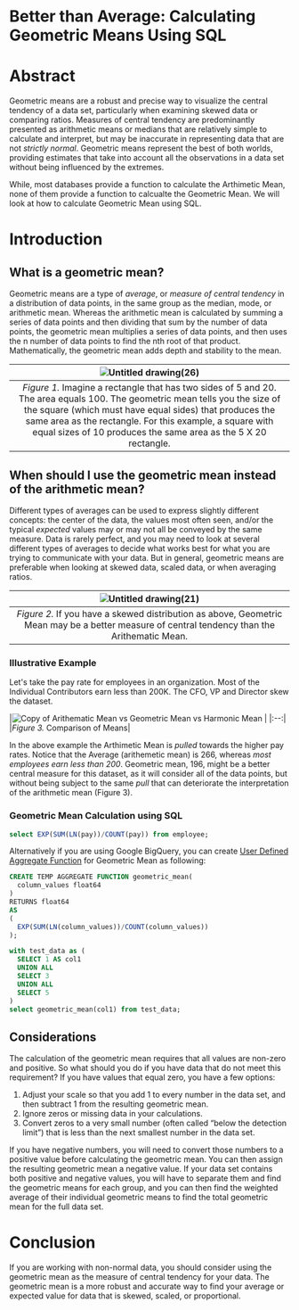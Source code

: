 # Better than Average: Calculating Geometric Means Using SQL


# Abstract

Geometric means are a robust and precise way to visualize the central tendency of a data set, particularly when examining skewed data or comparing ratios. Measures of central tendency are predominantly presented as arithmetic means or medians that are relatively simple to calculate and interpret, but may be inaccurate in representing data that are not _strictly normal_. Geometric means represent the best of both worlds, providing estimates that take into account all the observations in a data set without being influenced by the extremes. 

While, most databases provide a function to calculate the Arthimetic Mean, none of them provide a function to calcualte the Geometric Mean. We will look at how to calculate Geometric Mean using SQL.

# Introduction

## What is a geometric mean?
Geometric means are a type of _average_, or _measure of central tendency_ in a distribution of data points, in the same group as the median, mode, or arithmetic mean. Whereas the arithmetic mean is calculated by summing a series of data points and then dividing that sum by the number of data points, the geometric mean multiplies a series of data points, and then uses the n number of data points to find the nth root of that product. Mathematically, the geometric mean adds depth and stability to the mean.

|![Untitled drawing(26)](https://github.com/structured-query-language/structured-query-language.github.io/assets/121721444/781ddbbc-7fe0-4e8f-85d7-a3385e0b886d)|
|:--:|
|_Figure 1._ Imagine a rectangle that has two sides of 5 and 20. The area equals 100. The geometric mean tells you the size of the square (which must have equal sides) that produces the same area as the rectangle. For this example, a square with equal sizes of 10 produces the same area as the 5 X 20 rectangle.|



## When should I use the geometric mean instead of the arithmetic mean?
Different types of averages can be used to express slightly different concepts: the center of the data, the values most often seen, and/or the typical _expected_ values may or may not all be conveyed by the same measure. Data is rarely perfect, and you may need to look at several different types of averages to decide what works best for what you are trying to communicate with your data. But in general, geometric means are preferable when looking at skewed data, scaled data, or when averaging ratios. 

|![Untitled drawing(21)](https://github.com/structured-query-language/structured-query-language.github.io/assets/121721444/dc31bc9e-69e1-4c57-972f-997e6e7b97c4)|
|:--:|
|_Figure 2._ If you have a skewed distribution as above, Geometric Mean may be a better measure of central tendency than the Arithematic Mean.|


### Illustrative Example

Let's take the pay rate for employees in an organization. Most of the Individual Contributors earn less than 200K. The CFO, VP and Director skew the dataset.

|![Copy of Arithematic Mean vs  Geometric Mean vs  Harmonic Mean](https://github.com/structured-query-language/structured-query-language.github.io/assets/121721444/dccdc456-5467-4fd2-a7d7-10e0b9da3976)
|
|:--:|
|_Figure 3._ Comparison of Means|

In the above example the Arthimetic Mean is _pulled_ towards the higher pay rates. Notice that the Average (arithemetic mean) is 266, whereas _most employees earn less than 200_. Geometric mean, 196, might be a better central measure for this dataset, as it will consider all of the data points, but without being subject to the same _pull_ that can deteriorate the interpretation of the arithmetic mean (Figure 3).

### Geometric Mean Calculation using SQL

```sql
select EXP(SUM(LN(pay))/COUNT(pay)) from employee;
```

Alternatively if you are using Google BigQuery, you can create [User Defined Aggregate Function](UDAF-in-google-bigquery.md) for Geometric Mean as following:

```sql
CREATE TEMP AGGREGATE FUNCTION geometric_mean(
  column_values float64
)
RETURNS float64
AS
(
  EXP(SUM(LN(column_values))/COUNT(column_values))
);

with test_data as (
  SELECT 1 AS col1 
  UNION ALL
  SELECT 3
  UNION ALL
  SELECT 5
)
select geometric_mean(col1) from test_data;
```


  

## Considerations

The calculation of the geometric mean requires that all values are non-zero and positive. So what should you do if you have data that do not meet this requirement? If you have values that equal zero, you have a few options:

1. Adjust your scale so that you add 1 to every number in the data set, and then subtract 1 from the resulting geometric mean.
2. Ignore zeros or missing data in your calculations.
3. Convert zeros to a very small number (often called “below the detection limit”) that is less than the next smallest number in the data set.

If you have negative numbers, you will need to convert those numbers to a positive value before calculating the geometric mean. You can then assign the resulting geometric mean a negative value. If your data set contains both positive and negative values, you will have to separate them and find the geometric means for each group, and you can then find the weighted average of their individual geometric means to find the total geometric mean for the full data set.


# Conclusion
If you are working with non-normal data, you should consider using the geometric mean as the measure of central tendency for your data. The geometric mean is a more robust and accurate way to find your average or expected value for data that is skewed, scaled, or proportional.
